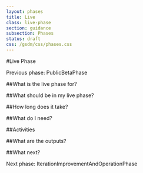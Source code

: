 ```yaml
---
layout: phases
title: Live
class: live-phase
section: guidance
subsection: Phases
status: draft
css: /gsdm/css/phases.css
---
```


#Live Phase

Previous phase: PublicBetaPhase

##What is the live phase for?

##What should be in my live phase?

##How long does it take?

##What do I need?

##Activities

##What are the outputs?

##What next?

Next phase: IterationImprovementAndOperationPhase